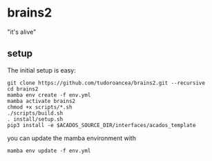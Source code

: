 # brains2

"it's alive"

## setup

The initial setup is easy:

```shell
git clone https://github.com/tudoroancea/brains2.git --recursive
cd brains2
mamba env create -f env.yml
mamba activate brains2
chmod +x scripts/*.sh
./scripts/build.sh
. install/setup.sh
pip3 install -e $ACADOS_SOURCE_DIR/interfaces/acados_template
```

you can update the mamba environment with

```shell
mamba env update -f env.yml
```
